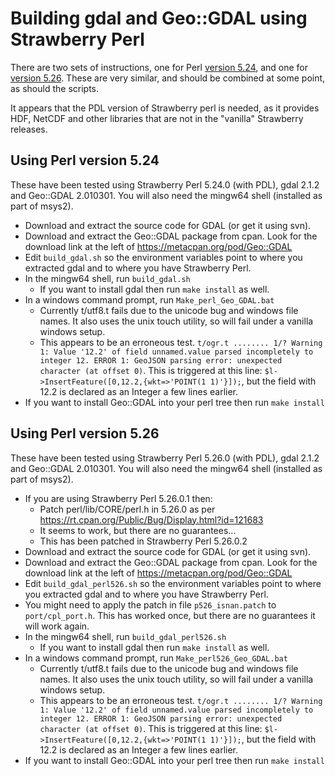 # Building gdal and Geo::GDAL using Strawberry Perl

There are two sets of instructions, one for Perl [version 5.24](#Using-Perl-version-524), and one for [version 5.26](#Using-Perl-version-526).  These are very similar, and should be combined at some point, as should the scripts.  

It appears that the PDL version of Strawberry perl is needed, as it provides HDF, NetCDF and other libraries that are not in the "vanilla" Strawberry releases.  


##  Using Perl version 5.24

These have been tested using Strawberry Perl 5.24.0 (with PDL), gdal 2.1.2 and Geo::GDAL 2.010301.
You will also need the mingw64 shell (installed as part of msys2).


  * Download and extract the source code for GDAL (or get it using svn).
  * Download and extract the Geo::GDAL package from cpan.  Look for the download link at the left of https://metacpan.org/pod/Geo::GDAL
  * Edit ```build_gdal.sh``` so the environment variables point to where you extracted gdal and to where you have Strawberry Perl.
  * In the mingw64 shell, run ```build_gdal.sh```
    * If you want to install gdal then run ```make install``` as well.
  * In a windows command prompt, run ```Make_perl_Geo_GDAL.bat```
    * Currently t/utf8.t fails due to the unicode bug and windows file names.  It also uses the unix touch utility, so will fail under a vanilla windows setup.
    * This appears to be an erroneous test.  ```t/ogr.t ........ 1/? Warning 1: Value '12.2' of field unnamed.value parsed incompletely to integer 12.
ERROR 1: GeoJSON parsing error: unexpected character (at offset 0)```.  This is triggered at this line: ```$l->InsertFeature([0,12.2,{wkt=>'POINT(1 1)'}]);```, but the field with 12.2 is declared as an Integer a few lines earlier.  
  * If you want to install Geo::GDAL into your perl tree then run ```make install```


## Using Perl version 5.26

These have been tested using Strawberry Perl 5.26.0 (with PDL), gdal 2.1.2 and Geo::GDAL 2.010301.
You will also need the mingw64 shell (installed as part of msys2).


  * If you are using Strawberry Perl 5.26.0.1 then:
    * Patch perl/lib/CORE/perl.h in 5.26.0 as per https://rt.cpan.org/Public/Bug/Display.html?id=121683
    * It seems to work, but there are no guarantees...
    * This has been patched in Strawberry Perl 5.26.0.2
  * Download and extract the source code for GDAL (or get it using svn).
  * Download and extract the Geo::GDAL package from cpan.  Look for the download link at the left of https://metacpan.org/pod/Geo::GDAL
  * Edit ```build_gdal_perl526.sh``` so the environment variables point to where you extracted gdal and to where you have Strawberry Perl.
  * You might need to apply the patch in file ```p526_isnan.patch``` to ```port/cpl_port.h```.  This has worked once, but there are no guarantees it will work again. 
  * In the mingw64 shell, run ```build_gdal_perl526.sh```
    * If you want to install gdal then run ```make install``` as well.
  * In a windows command prompt, run ```Make_perl526_Geo_GDAL.bat```
    * Currently t/utf8.t fails due to the unicode bug and windows file names.  It also uses the unix touch utility, so will fail under a vanilla windows setup.
    * This appears to be an erroneous test.  ```t/ogr.t ........ 1/? Warning 1: Value '12.2' of field unnamed.value parsed incompletely to integer 12.
  ERROR 1: GeoJSON parsing error: unexpected character (at offset 0)```.  This is triggered at this line: ```$l->InsertFeature([0,12.2,{wkt=>'POINT(1 1)'}]);```, but the field with 12.2 is declared as an Integer a few lines earlier.  
  * If you want to install Geo::GDAL into your perl tree then run ```make install```



